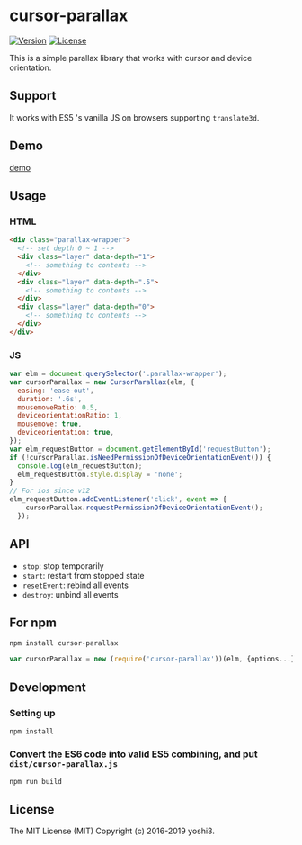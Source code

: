 # cursor-parallax

<a href="https://www.npmjs.com/package/cursor-parallax"><img src="https://img.shields.io/npm/v/cursor-parallax.svg" alt="Version"></a>
<a href="https://www.npmjs.com/package/cursor-parallax"><img src="https://img.shields.io/npm/l/cursor-parallax.svg" alt="License"></a>

This is a simple parallax library that works with cursor and device orientation.

## Support
It works with ES5 's vanilla JS on browsers supporting `translate3d`.

## Demo
[demo](https://yoshi3.github.io/cursor-parallax/test/)

## Usage

### HTML

```html
<div class="parallax-wrapper">
  <!-- set depth 0 ~ 1 -->
  <div class="layer" data-depth="1">
    <!-- something to contents -->
  </div>
  <div class="layer" data-depth=".5">
    <!-- something to contents -->
  </div>
  <div class="layer" data-depth="0">
    <!-- something to contents -->
  </div>
</div>
```

### JS

```javascript
var elm = document.querySelector('.parallax-wrapper');
var cursorParallax = new CursorParallax(elm, {
  easing: 'ease-out',
  duration: '.6s',
  mousemoveRatio: 0.5,
  deviceorientationRatio: 1,
  mousemove: true,
  deviceorientation: true,
});
var elm_requestButton = document.getElementById('requestButton');
if (!cursorParallax.isNeedPermissionOfDeviceOrientationEvent()) {
  console.log(elm_requestButton);
  elm_requestButton.style.display = 'none';
}
// For ios since v12
elm_requestButton.addEventListener('click', event => {
    cursorParallax.requestPermissionOfDeviceOrientationEvent();
  });
```
## API

- `stop`: stop temporarily
- `start`: restart from stopped state
- `resetEvent`: rebind all events
- `destroy`: unbind all events

## For npm
```
npm install cursor-parallax
```

```javascript
var cursorParallax = new (require('cursor-parallax'))(elm, {options...});
```

## Development

### Setting up
```
npm install
```

### Convert the ES6 code into valid ES5 combining, and put `dist/cursor-parallax.js`
```
npm run build
```

## License
The MIT License (MIT) Copyright (c) 2016-2019 yoshi3.


[license-image]:http://img.shields.io/badge/license-MIT-000000.svg?style=flat-square
[license-url]:LICENSE
